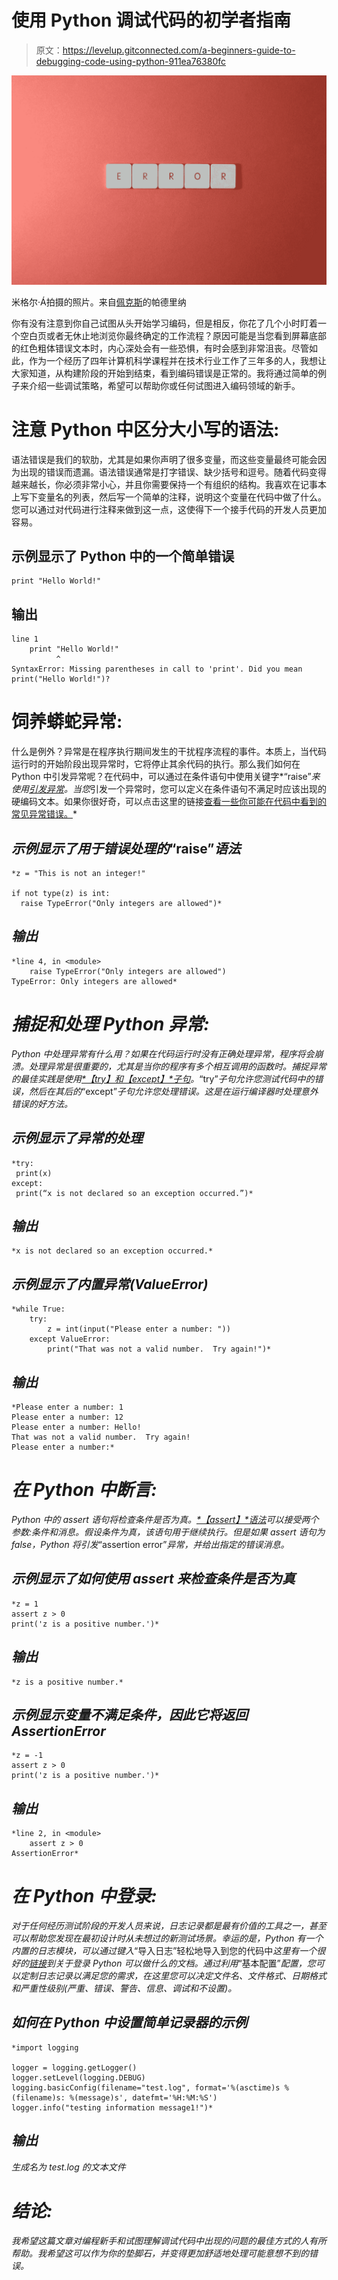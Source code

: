 # 使用 Python 调试代码的初学者指南

> 原文：<https://levelup.gitconnected.com/a-beginners-guide-to-debugging-code-using-python-911ea76380fc>

![](img/f153fddb08a96bed3609f8d2fb62a781.png)

米格尔·Á拍摄的照片。来自[佩克斯](https://www.pexels.com/photo/close-up-shot-of-keyboard-buttons-2882552/?utm_content=attributionCopyText&utm_medium=referral&utm_source=pexels)的帕德里纳

你有没有注意到你自己试图从头开始学习编码，但是相反，你花了几个小时盯着一个空白页或者无休止地浏览你最终确定的工作流程？原因可能是当您看到屏幕底部的红色粗体错误文本时，内心深处会有一些恐惧，有时会感到非常沮丧。尽管如此，作为一个经历了四年计算机科学课程并在技术行业工作了三年多的人，我想让大家知道，从构建阶段的开始到结束，看到编码错误是正常的。我将通过简单的例子来介绍一些调试策略，希望可以帮助你或任何试图进入编码领域的新手。

# 注意 Python 中区分大小写的语法:

语法错误是我们的软肋，尤其是如果你声明了很多变量，而这些变量最终可能会因为出现的错误而遗漏。语法错误通常是打字错误、缺少括号和逗号。随着代码变得越来越长，你必须非常小心，并且你需要保持一个有组织的结构。我喜欢在记事本上写下变量名的列表，然后写一个简单的注释，说明这个变量在代码中做了什么。您可以通过对代码进行注释来做到这一点，这使得下一个接手代码的开发人员更加容易。

## 示例显示了 Python 中的一个简单错误

```
print "Hello World!"
```

## 输出

```
line 1
    print "Hello World!"
          ^
SyntaxError: Missing parentheses in call to 'print'. Did you mean print("Hello World!")?
```

# **饲养蟒蛇异常:**

什么是例外？异常是在程序执行期间发生的干扰程序流程的事件。本质上，当代码运行时的开始阶段出现异常时，它将停止其余代码的执行。那么我们如何在 Python 中引发异常呢？在代码中，可以通过在条件语句中使用关键字*“raise”*来使用[引发异常](https://www.w3schools.com/python/ref_keyword_raise.asp)。当您*引发一个异常时，您可以定义在条件语句不满足时应该出现的硬编码文本。如果你很好奇，可以点击这里的链接[查看一些你可能在代码中看到的常见异常错误。](https://www.tutorialsteacher.com/python/error-types-in-python)*

## *示例显示了用于错误处理的*“raise”*语法*

```
*z = "This is not an integer!"

if not type(z) is int:
  raise TypeError("Only integers are allowed")*
```

## *输出*

```
*line 4, in <module>
    raise TypeError("Only integers are allowed")
TypeError: Only integers are allowed*
```

# *捕捉和处理 Python 异常:*

*Python 中处理异常有什么用？如果在代码运行时没有正确处理异常，程序将会崩溃。处理异常是很重要的，尤其是当你的程序有多个相互调用的函数时。捕捉异常的最佳实践是使用[*【try】*和*【except】*子句](https://www.w3schools.com/python/python_try_except.asp)。*“try”*子句允许您测试代码中的错误，然后在其后的*“except”*子句允许您处理错误。这是在运行编译器时处理意外错误的好方法。*

## *示例显示了异常的处理*

```
*try:
 print(x)
except:
 print(“x is not declared so an exception occurred.”)*
```

## *输出*

```
*x is not declared so an exception occurred.*
```

## *示例显示了内置异常(ValueError)*

```
*while True:
    try:
        z = int(input("Please enter a number: "))
    except ValueError:
        print("That was not a valid number.  Try again!")*
```

## *输出*

```
*Please enter a number: 1
Please enter a number: 12
Please enter a number: Hello!
That was not a valid number.  Try again!
Please enter a number:*
```

# *在 Python 中断言:*

*Python 中的 assert 语句将检查条件是否为真。[*【assert】*语法](https://www.w3schools.com/python/ref_keyword_assert.asp)可以接受两个参数:条件和消息。假设条件为真，该语句用于继续执行。但是如果 assert 语句为 false，Python 将引发*“assertion error”*异常，并给出指定的错误消息。*

## *示例显示了如何使用 assert 来检查条件是否为真*

```
*z = 1
assert z > 0
print('z is a positive number.')*
```

## *输出*

```
*z is a positive number.*
```

## *示例显示变量不满足条件，因此它将返回 AssertionError*

```
*z = -1
assert z > 0
print('z is a positive number.')*
```

## *输出*

```
*line 2, in <module>
    assert z > 0
AssertionError*
```

# *在 Python 中登录:*

*对于任何经历测试阶段的开发人员来说，日志记录都是最有价值的工具之一，甚至可以帮助您发现在最初设计时从未想过的新测试场景。幸运的是，Python 有一个内置的日志模块，可以通过键入*“导入日志”轻松地导入到您的代码中*这里有一个很好的[链接](https://docs.python.org/3/library/logging.html)到关于登录 Python 可以做什么的文档。通过利用*“基本配置”*配置，您可以定制日志记录以满足您的需求，在这里您可以决定文件名、文件格式、日期格式和严重性级别(严重、错误、警告、信息、调试和不设置)。*

## *如何在 Python 中设置简单记录器的示例*

```
*import logging

logger = logging.getLogger()
logger.setLevel(logging.DEBUG)
logging.basicConfig(filename="test.log", format='%(asctime)s %(filename)s: %(message)s', datefmt='%H:%M:%S')
logger.info("testing information message1!")*
```

## *输出*

*生成名为 test.log 的文本文件*

# *结论:*

*我希望这篇文章对编程新手和试图理解调试代码中出现的问题的最佳方式的人有所帮助。我希望这可以作为你的垫脚石，并变得更加舒适地处理可能意想不到的错误。*